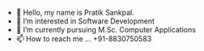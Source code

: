 - 👋 Hello, my name is Pratik Sankpal.
- 👀 I’m interested in Software Development
- 🌱 I’m currently pursuing M.Sc. Computer Applications
- 📫 How to reach me ... +91-8830750583

<!---
sankpalpratik/sankpalpratik is a ✨ special ✨ repository because its `README.md` (this file) appears on your GitHub profile.
You can click the Preview link to take a look at your changes.
--->
